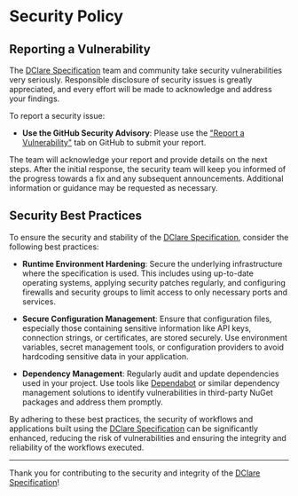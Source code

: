 # Security Policy

## Reporting a Vulnerability

The [DClare Specification](https://github.com/d-clare/specification) team and community take security vulnerabilities very seriously. Responsible disclosure of security issues is greatly appreciated, and every effort will be made to acknowledge and address your findings.

To report a security issue:

- **Use the GitHub Security Advisory**: Please use the ["Report a Vulnerability"](https://github.com/d-clare/specification/security/advisories/new) tab on GitHub to submit your report.

The team will acknowledge your report and provide details on the next steps. After the initial response, the security team will keep you informed of the progress towards a fix and any subsequent announcements. Additional information or guidance may be requested as necessary.

## Security Best Practices

To ensure the security and stability of the [DClare Specification](https://github.com/d-clare/specification), consider the following best practices:

- **Runtime Environment Hardening**: Secure the underlying infrastructure where the specification is used. This includes using up-to-date operating systems, applying security patches regularly, and configuring firewalls and security groups to limit access to only necessary ports and services.

- **Secure Configuration Management**: Ensure that configuration files, especially those containing sensitive information like API keys, connection strings, or certificates, are stored securely. Use environment variables, secret management tools, or configuration providers to avoid hardcoding sensitive data in your application.

- **Dependency Management**: Regularly audit and update dependencies used in your project. Use tools like [Dependabot](https://github.com/dependabot) or similar dependency management solutions to identify vulnerabilities in third-party NuGet packages and address them promptly.

By adhering to these best practices, the security of workflows and applications built using the [DClare Specification](https://github.com/d-clare/specification) can be significantly enhanced, reducing the risk of vulnerabilities and ensuring the integrity and reliability of the workflows executed.

---

Thank you for contributing to the security and integrity of the [DClare Specification](https://github.com/d-clare/specification)!